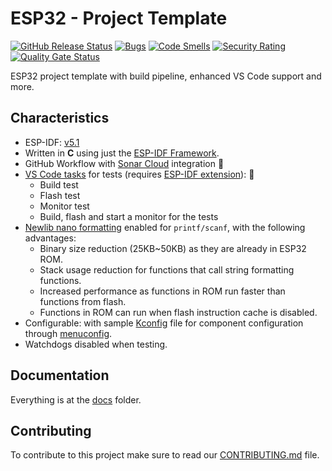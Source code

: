 # ESP32 - Project Template

[![GitHub Release Status][git-bagdge-release]][git-release] [![Bugs][sonar-badge-bugs]][sonar-home] [![Code Smells][sonar-badge-smells]][sonar-home] [![Security Rating][sonar-badge-security]][sonar-home] [![Quality Gate Status][sonar-badge-quality]][sonar-home]  

ESP32 project template with build pipeline, enhanced VS Code support and more.  

## Characteristics

* ESP-IDF: [v5.1](https://docs.espressif.com/projects/esp-idf/en/v5.1/esp32/index.html)
* Written in **C** using just the [ESP-IDF Framework](https://github.com/espressif/esp-idf).
* GitHub Workflow with [Sonar Cloud](https://sonarcloud.io/) integration 🚀
* [VS Code tasks](https://code.visualstudio.com/docs/editor/tasks) for tests (requires [ESP-IDF extension](https://marketplace.visualstudio.com/items?itemName=espressif.esp-idf-extension)): 🧪
  * Build test
  * Flash test
  * Monitor test
  * Build, flash and start a monitor for the tests
* [Newlib nano formatting](https://docs.espressif.com/projects/esp-idf/en/latest/esp32/api-guides/performance/size.html?#newlib-nano-formatting) enabled for `printf/scanf`, with the following advantages:
  * Binary size reduction (25KB~50KB) as they are already in ESP32 ROM.
  * Stack usage reduction for functions that call string formatting functions.
  * Increased performance as functions in ROM run faster than functions from flash.
  * Functions in ROM can run when flash instruction cache is disabled.
* Configurable: with sample [Kconfig](/components/component_name/Kconfig) file for component configuration through [menuconfig](https://docs.espressif.com/projects/esp-idf/en/latest/esp32/api-reference/kconfig.html).
* Watchdogs disabled when testing.

## Documentation

Everything is at the [docs](/docs) folder.

## Contributing

To contribute to this project make sure to read our [CONTRIBUTING.md](/docs/CONTRIBUTING.md) file.

[git-bagdge-release]: https://github.com/gfurtadoalmeida/esp32-project-template/actions/workflows/release.yml/badge.svg
[git-release]: https://github.com/gfurtadoalmeida/esp32-project-template/releases
[sonar-badge-bugs]: https://sonarcloud.io/api/project_badges/measure?project=esp32_project_template&metric=bugs
[sonar-badge-quality]: https://sonarcloud.io/api/project_badges/measure?project=esp32_project_template&metric=alert_status
[sonar-badge-security]: https://sonarcloud.io/api/project_badges/measure?project=esp32_project_template&metric=security_rating
[sonar-badge-smells]: https://sonarcloud.io/api/project_badges/measure?project=esp32_project_template&metric=code_smells
[sonar-home]: https://sonarcloud.io/project/overview?id=esp32_project_template
